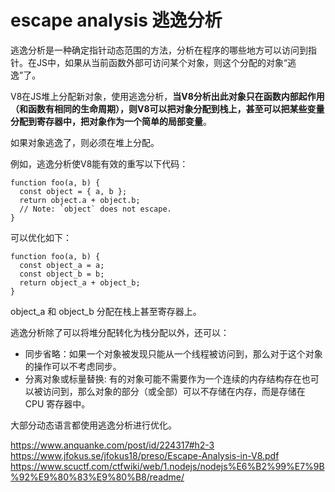 # escape analysis 逃逸分析 #
逃逸分析是一种确定指针动态范围的方法，分析在程序的哪些地方可以访问到指针。在JS中，如果从当前函数外部可访问某个对象，则这个分配的对象“逃逸”了。

V8在JS堆上分配新对象，使用逃逸分析，**当V8分析出此对象只在函数内部起作用（和函数有相同的生命周期），则V8可以把对象分配到栈上，甚至可以把某些变量分配到寄存器中，把对象作为一个简单的局部变量**。

如果对象逃逸了，则必须在堆上分配。

例如，逃逸分析使V8能有效的重写以下代码：
```
function foo(a, b) {
  const object = { a, b };
  return object.a + object.b;
  // Note: `object` does not escape.
}
```
可以优化如下：
```
function foo(a, b) {
  const object_a = a;
  const object_b = b;
  return object_a + object_b;
}
```
object_a 和 object_b 分配在栈上甚至寄存器上。

逃逸分析除了可以将堆分配转化为栈分配以外，还可以：
- 同步省略：如果一个对象被发现只能从一个线程被访问到，那么对于这个对象的操作可以不考虑同步。
- 分离对象或标量替换: 有的对象可能不需要作为一个连续的内存结构存在也可以被访问到，那么对象的部分（或全部）可以不存储在内存，而是存储在 CPU 寄存器中。

大部分动态语言都使用逃逸分析进行优化。

https://www.anquanke.com/post/id/224317#h2-3
https://www.jfokus.se/jfokus18/preso/Escape-Analysis-in-V8.pdf
https://www.scuctf.com/ctfwiki/web/1.nodejs/nodejs%E6%B2%99%E7%9B%92%E9%80%83%E9%80%B8/readme/
